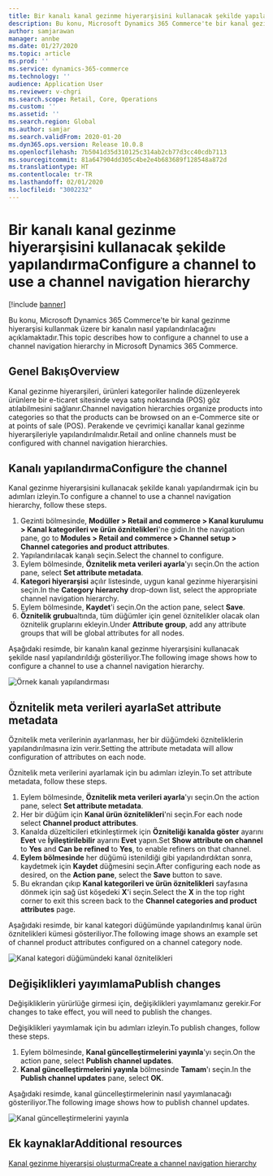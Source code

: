 ```yaml
---
title: Bir kanalı kanal gezinme hiyerarşisini kullanacak şekilde yapılandırma
description: Bu konu, Microsoft Dynamics 365 Commerce'te bir kanal gezinme hiyerarşisi kullanmak üzere bir kanalın nasıl yapılandırılacağını açıklamaktadır.
author: samjarawan
manager: annbe
ms.date: 01/27/2020
ms.topic: article
ms.prod: ''
ms.service: dynamics-365-commerce
ms.technology: ''
audience: Application User
ms.reviewer: v-chgri
ms.search.scope: Retail, Core, Operations
ms.custom: ''
ms.assetid: ''
ms.search.region: Global
ms.author: samjar
ms.search.validFrom: 2020-01-20
ms.dyn365.ops.version: Release 10.0.8
ms.openlocfilehash: 7b5041d35d310125c314ab2cb77d3cc40cdb7113
ms.sourcegitcommit: 81a647904dd305c4be2e4b683689f128548a872d
ms.translationtype: HT
ms.contentlocale: tr-TR
ms.lasthandoff: 02/01/2020
ms.locfileid: "3002232"
---
```

# <a name="configure-a-channel-to-use-a-channel-navigation-hierarchy"></a><span data-ttu-id="718df-103">Bir kanalı kanal gezinme hiyerarşisini kullanacak şekilde yapılandırma</span><span class="sxs-lookup"><span data-stu-id="718df-103">Configure a channel to use a channel navigation hierarchy</span></span>


[!include [banner](includes/banner.md)]

<span data-ttu-id="718df-104">Bu konu, Microsoft Dynamics 365 Commerce'te bir kanal gezinme hiyerarşisi kullanmak üzere bir kanalın nasıl yapılandırılacağını açıklamaktadır.</span><span class="sxs-lookup"><span data-stu-id="718df-104">This topic describes how to configure a channel to use a channel navigation hierarchy in Microsoft Dynamics 365 Commerce.</span></span>

## <a name="overview"></a><span data-ttu-id="718df-105">Genel Bakış</span><span class="sxs-lookup"><span data-stu-id="718df-105">Overview</span></span>

<span data-ttu-id="718df-106">Kanal gezinme hiyerarşileri, ürünleri kategoriler halinde düzenleyerek ürünlere bir e-ticaret sitesinde veya satış noktasında (POS) göz atılabilmesini sağlanır.</span><span class="sxs-lookup"><span data-stu-id="718df-106">Channel navigation hierarchies organize products into categories so that the products can be browsed on an e-Commerce site or at points of sale (POS).</span></span> <span data-ttu-id="718df-107">Perakende ve çevrimiçi kanallar kanal gezinme hiyerarşileriyle yapılandırılmalıdır.</span><span class="sxs-lookup"><span data-stu-id="718df-107">Retail and online channels must be configured with channel navigation hierarchies.</span></span>

## <a name="configure-the-channel"></a><span data-ttu-id="718df-108">Kanalı yapılandırma</span><span class="sxs-lookup"><span data-stu-id="718df-108">Configure the channel</span></span>

<span data-ttu-id="718df-109">Kanal gezinme hiyerarşisini kullanacak şekilde kanalı yapılandırmak için bu adımları izleyin.</span><span class="sxs-lookup"><span data-stu-id="718df-109">To configure a channel to use a channel navigation hierarchy, follow these steps.</span></span>

1. <span data-ttu-id="718df-110">Gezinti bölmesinde, **Modüller \> Retail and commerce \> Kanal kurulumu \> Kanal kategorileri ve ürün öznitelikleri**'ne gidin.</span><span class="sxs-lookup"><span data-stu-id="718df-110">In the navigation pane, go to **Modules \> Retail and commerce \> Channel setup \> Channel categories and product attributes**.</span></span>
1. <span data-ttu-id="718df-111">Yapılandırılacak kanalı seçin.</span><span class="sxs-lookup"><span data-stu-id="718df-111">Select the channel to configure.</span></span>
1. <span data-ttu-id="718df-112">Eylem bölmesinde, **Öznitelik meta verileri ayarla**'yı seçin.</span><span class="sxs-lookup"><span data-stu-id="718df-112">On the action pane, select **Set attribute metadata**.</span></span>
1. <span data-ttu-id="718df-113">**Kategori hiyerarşisi** açılır listesinde, uygun kanal gezinme hiyerarşisini seçin.</span><span class="sxs-lookup"><span data-stu-id="718df-113">In the **Category hierarchy** drop-down list, select the appropriate channel navigation hierarchy.</span></span>
1. <span data-ttu-id="718df-114">Eylem bölmesinde, **Kaydet**'i seçin.</span><span class="sxs-lookup"><span data-stu-id="718df-114">On the action pane, select **Save**.</span></span>
1. <span data-ttu-id="718df-115">**Öznitelik grubu**altında, tüm düğümler için genel öznitelikler olacak olan öznitelik gruplarını ekleyin.</span><span class="sxs-lookup"><span data-stu-id="718df-115">Under **Attribute group**, add any attribute groups that will be global attributes for all nodes.</span></span>

<span data-ttu-id="718df-116">Aşağıdaki resimde, bir kanalın kanal gezinme hiyerarşisini kullanacak şekilde nasıl yapılandırıldığı gösteriliyor.</span><span class="sxs-lookup"><span data-stu-id="718df-116">The following image shows how to configure a channel to use a channel navigation hierarchy.</span></span>

![Örnek kanalı yapılandırması](media/configure-channel-hierarchy-1.png)

## <a name="set-attribute-metadata"></a><span data-ttu-id="718df-118">Öznitelik meta verileri ayarla</span><span class="sxs-lookup"><span data-stu-id="718df-118">Set attribute metadata</span></span>

<span data-ttu-id="718df-119">Öznitelik meta verilerinin ayarlanması, her bir düğümdeki özniteliklerin yapılandırılmasına izin verir.</span><span class="sxs-lookup"><span data-stu-id="718df-119">Setting the attribute metadata will allow configuration of attributes on each node.</span></span>

<span data-ttu-id="718df-120">Öznitelik meta verilerini ayarlamak için bu adımları izleyin.</span><span class="sxs-lookup"><span data-stu-id="718df-120">To set attribute metadata, follow these steps.</span></span>

1. <span data-ttu-id="718df-121">Eylem bölmesinde, **Öznitelik meta verileri ayarla**'yı seçin.</span><span class="sxs-lookup"><span data-stu-id="718df-121">On the action pane, select **Set attribute metadata**.</span></span>
1. <span data-ttu-id="718df-122">Her bir düğüm için **Kanal ürün öznitelikleri**'ni seçin.</span><span class="sxs-lookup"><span data-stu-id="718df-122">For each node select **Channel product attributes**.</span></span>
1. <span data-ttu-id="718df-123">Kanalda düzelticileri etkinleştirmek için **Özniteliği kanalda göster** ayarını **Evet** ve **İyileştirilebilir** ayarını **Evet** yapın.</span><span class="sxs-lookup"><span data-stu-id="718df-123">Set **Show attribute on channel** to **Yes** and **Can be refined** to **Yes**, to enable refiners on that channel.</span></span>
1. <span data-ttu-id="718df-124">**Eylem bölmesinde** her düğümü istenildiği gibi yapılandırdıktan sonra, kaydetmek için **Kaydet** düğmesini seçin.</span><span class="sxs-lookup"><span data-stu-id="718df-124">After configuring each node as desired, on the **Action pane**, select the **Save** button to save.</span></span>
1. <span data-ttu-id="718df-125">Bu ekrandan çıkıp **Kanal kategorileri ve ürün öznitelikleri** sayfasına dönmek için sağ üst köşedeki **X**'i seçin.</span><span class="sxs-lookup"><span data-stu-id="718df-125">Select the **X** in the top right corner to exit this screen back to the **Channel categories and product attributes** page.</span></span>

<span data-ttu-id="718df-126">Aşağıdaki resimde, bir kanal kategori düğümünde yapılandırılmış kanal ürün öznitelikleri kümesi gösteriliyor.</span><span class="sxs-lookup"><span data-stu-id="718df-126">The following image shows an example set of channel product attributes configured on a channel category node.</span></span>

![Kanal kategori düğümündeki kanal öznitelikleri](media/configure-channel-hierarchy-2.png)

## <a name="publish-changes"></a><span data-ttu-id="718df-128">Değişiklikleri yayımlama</span><span class="sxs-lookup"><span data-stu-id="718df-128">Publish changes</span></span>

<span data-ttu-id="718df-129">Değişikliklerin yürürlüğe girmesi için, değişiklikleri yayımlamanız gerekir.</span><span class="sxs-lookup"><span data-stu-id="718df-129">For changes to take effect, you will need to publish the changes.</span></span>

<span data-ttu-id="718df-130">Değişiklikleri yayımlamak için bu adımları izleyin.</span><span class="sxs-lookup"><span data-stu-id="718df-130">To publish changes, follow these steps.</span></span>

1. <span data-ttu-id="718df-131">Eylem bölmesinde, **Kanal güncelleştirmelerini yayınla**'yı seçin.</span><span class="sxs-lookup"><span data-stu-id="718df-131">On the action pane, select **Publish channel updates**.</span></span>
1. <span data-ttu-id="718df-132">**Kanal güncelleştirmelerini yayınla** bölmesinde **Tamam**'ı seçin.</span><span class="sxs-lookup"><span data-stu-id="718df-132">In the **Publish channel updates** pane, select **OK**.</span></span>

<span data-ttu-id="718df-133">Aşağıdaki resimde, kanal güncelleştirmelerinin nasıl yayımlanacağı gösteriliyor.</span><span class="sxs-lookup"><span data-stu-id="718df-133">The following image shows how to publish channel updates.</span></span>

![Kanal güncelleştirmelerini yayınla](media/configure-channel-hierarchy-3.png)

## <a name="additional-resources"></a><span data-ttu-id="718df-135">Ek kaynaklar</span><span class="sxs-lookup"><span data-stu-id="718df-135">Additional resources</span></span>

[<span data-ttu-id="718df-136">Kanal gezinme hiyerarşisi oluşturma</span><span class="sxs-lookup"><span data-stu-id="718df-136">Create a channel navigation hierarchy</span></span>](create-channel-hierarchy.md)


